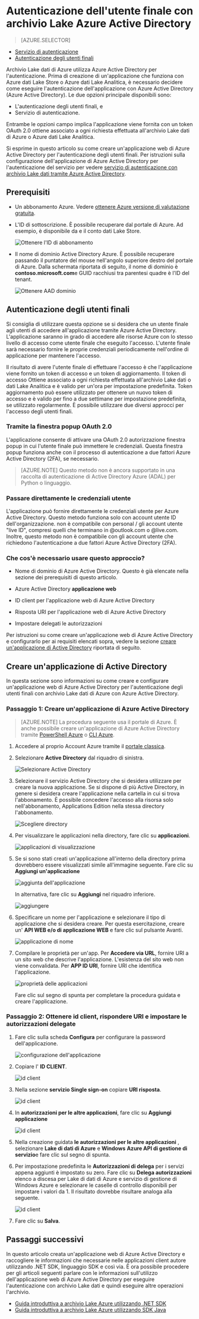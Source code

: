<properties
   pageTitle="Eseguire l'autenticazione con archivio Lake utilizzando Active Directory | Microsoft Azure"
   description="Informazioni su come eseguire l'autenticazione con archivio Lake utilizzando Active Directory"
   services="data-lake-store"
   documentationCenter=""
   authors="nitinme"
   manager="jhubbard"
   editor="cgronlun"/>

<tags
   ms.service="data-lake-store"
   ms.devlang="na"
   ms.topic="article"
   ms.tgt_pltfrm="na"
   ms.workload="big-data"
   ms.date="10/17/2016"
   ms.author="nitinme"/>

# <a name="end-user-authentication-with-data-lake-store-using-azure-active-directory"></a>Autenticazione dell'utente finale con archivio Lake Azure Active Directory

> [AZURE.SELECTOR]
- [Servizio di autenticazione](data-lake-store-authenticate-using-active-directory.md)
- [Autenticazione degli utenti finali](data-lake-store-end-user-authenticate-using-active-directory.md)


Archivio Lake dati di Azure utilizza Azure Active Directory per l'autenticazione. Prima di creazione di un'applicazione che funziona con Azure dati Lake Store o Azure dati Lake Analitica, è necessario decidere come eseguire l'autenticazione dell'applicazione con Azure Active Directory (Azure Active Directory). Le due opzioni principale disponibili sono:

* L'autenticazione degli utenti finali, e 
* Servizio di autenticazione. 

Entrambe le opzioni campo implica l'applicazione viene fornita con un token OAuth 2.0 ottiene associato a ogni richiesta effettuata all'archivio Lake dati di Azure o Azure dati Lake Analitica.

Si esprime in questo articolo su come creare un'applicazione web di Azure Active Directory per l'autenticazione degli utenti finali. Per istruzioni sulla configurazione dell'applicazione di Azure Active Directory per l'autenticazione del servizio per vedere [servizio di autenticazione con archivio Lake dati tramite Azure Active Directory](data-lake-store-authenticate-using-active-directory.md).

## <a name="prerequisites"></a>Prerequisiti

* Un abbonamento Azure. Vedere [ottenere Azure versione di valutazione gratuita](https://azure.microsoft.com/pricing/free-trial/).
* L'ID di sottoscrizione. È possibile recuperare dal portale di Azure. Ad esempio, è disponibile da e il conto dati Lake Store.

    ![Ottenere l'ID di abbonamento](./media/data-lake-store-end-user-authenticate-using-active-directory/get-subscription-id.png)

* Il nome di dominio Active Directory Azure. È possibile recuperare passando il puntatore del mouse nell'angolo superiore destro del portale di Azure. Dalla schermata riportata di seguito, il nome di dominio è **contoso.microsoft.com**e GUID racchiusi tra parentesi quadre è l'ID del tenant. 

    ![Ottenere AAD dominio](./media/data-lake-store-end-user-authenticate-using-active-directory/get-aad-domain.png)

## <a name="end-user-authentication"></a>Autenticazione degli utenti finali

Si consiglia di utilizzare questa opzione se si desidera che un utente finale agli utenti di accedere all'applicazione tramite Azure Active Directory. L'applicazione saranno in grado di accedere alle risorse Azure con lo stesso livello di accesso come utente finale che eseguito l'accesso. L'utente finale sarà necessario fornire le proprie credenziali periodicamente nell'ordine di applicazione per mantenere l'accesso.

Il risultato di avere l'utente finale di effettuare l'accesso è che l'applicazione viene fornito un token di accesso e un token di aggiornamento. Il token di accesso Ottiene associato a ogni richiesta effettuata all'archivio Lake dati o dati Lake Analitica e è valido per un'ora per impostazione predefinita. Token aggiornamento può essere utilizzato per ottenere un nuovo token di accesso e è valido per fino a due settimane per impostazione predefinita, se utilizzato regolarmente. È possibile utilizzare due diversi approcci per l'accesso degli utenti finali.

### <a name="using-the-oauth-20-pop-up"></a>Tramite la finestra popup OAuth 2.0

L'applicazione consente di attivare una OAuth 2.0 autorizzazione finestra popup in cui l'utente finale può immettere le credenziali. Questa finestra popup funziona anche con il processo di autenticazione a due fattori Azure Active Directory (2FA), se necessario. 

>[AZURE.NOTE] Questo metodo non è ancora supportato in una raccolta di autenticazione di Active Directory Azure (ADAL) per Python o linguaggio.

### <a name="directly-passing-in-user-credentials"></a>Passare direttamente le credenziali utente

L'applicazione può fornire direttamente le credenziali utente per Azure Active Directory. Questo metodo funziona solo con account utente ID dell'organizzazione. non è compatibile con personal / gli account utente "live ID", compresi quelli che terminano in @outlook.com o @live.com. Inoltre, questo metodo non è compatibile con gli account utente che richiedono l'autenticazione a due fattori Azure Active Directory (2FA).

### <a name="what-do-i-need-to-use-this-approach"></a>Che cos'è necessario usare questo approccio?

* Nome di dominio di Azure Active Directory. Questo è già elencate nella sezione dei prerequisiti di questo articolo.

* Azure Active Directory **applicazione web**

* ID client per l'applicazione web di Azure Active Directory

* Risposta URI per l'applicazione web di Azure Active Directory

* Impostare delegati le autorizzazioni

Per istruzioni su come creare un'applicazione web di Azure Active Directory e configurarlo per ai requisiti elencati sopra, vedere la sezione [creare un'applicazione di Active Directory](#create-an-active-directory-application) riportata di seguito. 

## <a name="create-an-active-directory-application"></a>Creare un'applicazione di Active Directory

In questa sezione sono informazioni su come creare e configurare un'applicazione web di Azure Active Directory per l'autenticazione degli utenti finali con archivio Lake dati di Azure con Azure Active Directory.


### <a name="step-1-create-an-azure-active-directory-application"></a>Passaggio 1: Creare un'applicazione di Azure Active Directory

>[AZURE.NOTE] La procedura seguente usa il portale di Azure. È anche possibile creare un'applicazione di Azure Active Directory tramite [PowerShell Azure](../resource-group-authenticate-service-principal.md) o [CLI Azure](../resource-group-authenticate-service-principal-cli.md).

1. Accedere al proprio Account Azure tramite il [portale classica](https://manage.windowsazure.com/).

2. Selezionare **Active Directory** dal riquadro di sinistra.

     ![Selezionare Active Directory](./media/data-lake-store-end-user-authenticate-using-active-directory/active-directory.png)
     
3. Selezionare il servizio Active Directory che si desidera utilizzare per creare la nuova applicazione. Se si dispone di più Active Directory, in genere si desidera creare l'applicazione nella cartella in cui si trova l'abbonamento. È possibile concedere l'accesso alla risorsa solo nell'abbonamento, Applications Edition nella stessa directory l'abbonamento.  

     ![Scegliere directory](./media/data-lake-store-end-user-authenticate-using-active-directory/active-directory-details.png)
    
    
3. Per visualizzare le applicazioni nella directory, fare clic su **applicazioni**.

     ![applicazioni di visualizzazione](./media/data-lake-store-end-user-authenticate-using-active-directory/view-applications.png)

4. Se si sono stati creati un'applicazione all'interno della directory prima dovrebbero essere visualizzati simile all'immagine seguente. Fare clic su **Aggiungi un'applicazione**

     ![aggiunta dell'applicazione](./media/data-lake-store-end-user-authenticate-using-active-directory/create-application.png)

     In alternativa, fare clic su **Aggiungi** nel riquadro inferiore.

     ![aggiungere](./media/data-lake-store-end-user-authenticate-using-active-directory/add-icon.png)

6. Specificare un nome per l'applicazione e selezionare il tipo di applicazione che si desidera creare. Per questa esercitazione, creare un' **API WEB e/o di applicazione WEB** e fare clic sul pulsante Avanti.

     ![applicazione di nome](./media/data-lake-store-end-user-authenticate-using-active-directory/tell-us-about-your-application.png)

7. Compilare le proprietà per un'app. Per **Accedere via URL**, fornire URI a un sito web che descrive l'applicazione. L'esistenza del sito web non viene convalidata. Per **APP ID URI**, fornire URI che identifica l'applicazione.

     ![proprietà delle applicazioni](./media/data-lake-store-end-user-authenticate-using-active-directory/app-properties.png)

    Fare clic sul segno di spunta per completare la procedura guidata e creare l'applicazione.

### <a name="step-2-get-client-id-reply-uri-and-set-delegated-permissions"></a>Passaggio 2: Ottenere id client, rispondere URI e impostare le autorizzazioni delegate

1. Fare clic sulla scheda **Configura** per configurare la password dell'applicazione.

     ![configurazione dell'applicazione](./media/data-lake-store-end-user-authenticate-using-active-directory/application-configure.png)

2. Copiare l' **ID CLIENT**.
  
     ![id client](./media/data-lake-store-end-user-authenticate-using-active-directory/client-id.png)

3. Nella sezione **servizio Single sign-on** copiare **URI risposta**.

    ![id client](./media/data-lake-store-end-user-authenticate-using-active-directory/aad-end-user-auth-get-reply-uri.png)

4. In **autorizzazioni per le altre applicazioni**, fare clic su **Aggiungi applicazione**

    ![id client](./media/data-lake-store-end-user-authenticate-using-active-directory/aad-end-user-auth-set-permission-1.png)

5. Nella creazione guidata **le autorizzazioni per le altre applicazioni** , selezionare **Lake di dati di Azure** e **Windows** **Azure API di gestione di servizio**e fare clic sul segno di spunta.

6. Per impostazione predefinita le **Autorizzazioni di delega** per i servizi appena aggiunti è impostato su zero. Fare clic su **Delega autorizzazioni** elenco a discesa per Lake di dati di Azure e servizio di gestione di Windows Azure e selezionare le caselle di controllo disponibili per impostare i valori da 1. Il risultato dovrebbe risultare analoga alla seguente.

     ![id client](./media/data-lake-store-end-user-authenticate-using-active-directory/aad-end-user-auth-set-permission-2.png)

7. Fare clic su **Salva**.


## <a name="next-steps"></a>Passaggi successivi

In questo articolo creata un'applicazione web di Azure Active Directory e raccogliere le informazioni che necessarie nelle applicazioni client autore utilizzando .NET SDK, linguaggio SDK e così via. È ora possibile procedere per gli articoli seguenti parlare con le informazioni sull'utilizzo dell'applicazione web di Azure Active Directory per eseguire l'autenticazione con archivio Lake dati e quindi eseguire altre operazioni l'archivio.

- [Guida introduttiva a archivio Lake Azure utilizzando .NET SDK](data-lake-store-get-started-net-sdk.md)
- [Guida introduttiva a archivio Lake Azure utilizzando SDK Java](data-lake-store-get-started-java-sdk.md)
